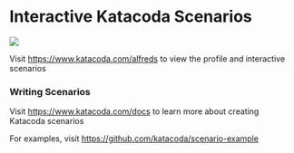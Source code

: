 # Interactive Katacoda Scenarios

[![](http://shields.katacoda.com/katacoda/alfreds/count.svg)](https://www.katacoda.com/alfreds "Get your profile on Katacoda.com")

Visit https://www.katacoda.com/alfreds to view the profile and interactive scenarios

### Writing Scenarios
Visit https://www.katacoda.com/docs to learn more about creating Katacoda scenarios

For examples, visit https://github.com/katacoda/scenario-example

